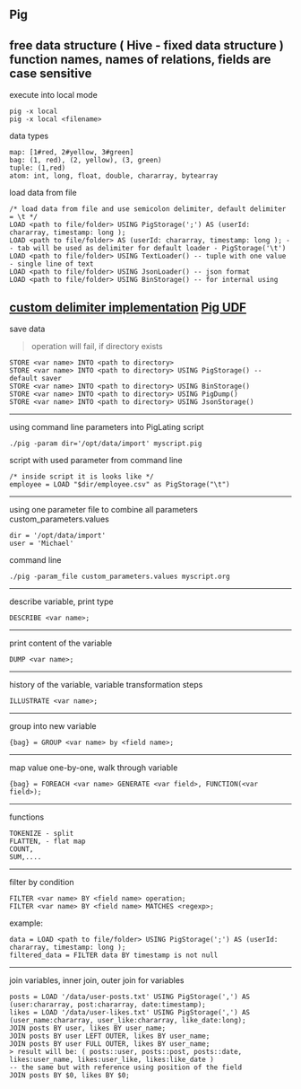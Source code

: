 ## Pig
free data structure ( Hive - fixed data structure )
function names, names of relations, fields are case sensitive 
---
execute into local mode
```
pig -x local
pig -x local <filename>
```
data types
```
map: [1#red, 2#yellow, 3#green]
bag: (1, red), (2, yellow), (3, green)
tuple: (1,red)
atom: int, long, float, double, chararray, bytearray
```
load data from file
```
/* load data from file and use semicolon delimiter, default delimiter = \t */
LOAD <path to file/folder> USING PigStorage(';') AS (userId: chararray, timestamp: long ); 
LOAD <path to file/folder> AS (userId: chararray, timestamp: long ); -- tab will be used as delimiter for default loader - PigStorage('\t')
LOAD <path to file/folder> USING TextLoader() -- tuple with one value - single line of text
LOAD <path to file/folder> USING JsonLoader() -- json format
LOAD <path to file/folder> USING BinStorage() -- for internal using 
```
[custom delimiter implementation](https://stackoverflow.com/questions/26354949/how-to-load-files-with-different-delimiter-each-time-in-piglatin#26356592)
[Pig UDF](https://pig.apache.org/docs/latest/udf.html)
---
save data
> operation will fail, if directory exists
```
STORE <var name> INTO <path to directory>
STORE <var name> INTO <path to directory> USING PigStorage() -- default saver
STORE <var name> INTO <path to directory> USING BinStorage()
STORE <var name> INTO <path to directory> USING PigDump()
STORE <var name> INTO <path to directory> USING JsonStorage()
```
---
using command line parameters into PigLating script
```
./pig -param dir='/opt/data/import' myscript.pig
```
script with used parameter from command line
```
/* inside script it is looks like */
employee = LOAD "$dir/employee.csv" as PigStorage("\t")
```
---
using one parameter file to combine all parameters
custom_parameters.values
```
dir = '/opt/data/import'
user = 'Michael'
```
command line
```
./pig -param_file custom_parameters.values myscript.org
```
---
describe variable, print type
```
DESCRIBE <var name>;
```
---
print content of the variable
```
DUMP <var name>;
```
---
history of the variable, variable transformation steps
```
ILLUSTRATE <var name>;
```
---
group into new variable
```
{bag} = GROUP <var name> by <field name>;
```
---
map value one-by-one, walk through variable 
```
{bag} = FOREACH <var name> GENERATE <var field>, FUNCTION(<var field>);  
```
---
functions 
```
TOKENIZE - split
FLATTEN, - flat map
COUNT, 
SUM,....
```
---
filter by condition
```
FILTER <var name> BY <field name> operation;
FILTER <var name> BY <field name> MATCHES <regexp>;
```
example:
```
data = LOAD <path to file/folder> USING PigStorage(';') AS (userId: chararray, timestamp: long );
filtered_data = FILTER data BY timestamp is not null
```
---
join variables, inner join, outer join for variables
```
posts = LOAD '/data/user-posts.txt' USING PigStorage(',') AS (user:chararray, post:chararray, date:timestamp);
likes = LOAD '/data/user-likes.txt' USING PigStorage(',') AS (user_name:chararray, user_like:chararray, like_date:long);
JOIN posts BY user, likes BY user_name;
JOIN posts BY user LEFT OUTER, likes BY user_name;
JOIN posts BY user FULL OUTER, likes BY user_name;
> result will be: ( posts::user, posts::post, posts::date, likes:user_name, likes:user_like, likes:like_date )
-- the same but with reference using position of the field
JOIN posts BY $0, likes BY $0;
```

